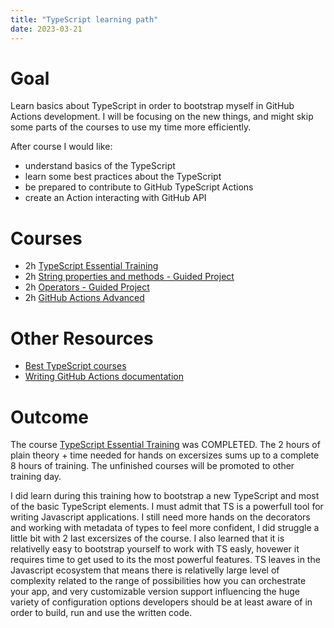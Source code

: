 ```yaml
---
title: "TypeScript learning path"
date: 2023-03-21
---
```


# Goal

Learn basics about TypeScript in order to bootstrap myself in GitHub Actions development. I will be focusing
on the new things, and might skip some parts of the courses to use my time more efficiently. 

After course I would like:
- understand basics of the TypeScript
- learn some best practices about the TypeScript
- be prepared to contribute to GitHub TypeScript Actions
- create an Action interacting with GitHub API

# Courses
- 2h [TypeScript Essential Training](https://www.linkedin.com/learning/typescript-essential-training-14687057/learning-typescript?autoplay=true&u=2074018)
- 2h [String properties and methods - Guided Project](https://www.coursera.org/projects/typescript-string-properties-and-methods)
- 2h [Operators - Guided Project](https://www.coursera.org/projects/typescript-operators)
- 2h [GitHub Actions Advanced](https://www.linkedin.com/learning/advanced-github-actions/next-level-github-actions?autoplay=true&u=2074018)

# Other Resources
- [Best TypeScript courses](https://www.classcentral.com/report/best-typescript-courses/#anchor-2)
- [Writing GitHub Actions documentation](https://docs.github.com/en/actions/creating-actions)

# Outcome
The course [TypeScript Essential Training](https://www.linkedin.com/learning/typescript-essential-training-14687057/learning-typescript?autoplay=true&u=2074018) was COMPLETED. The 2 hours of plain theory + time needed for hands on excersizes sums up to a complete 8 hours of training. The unfinished courses will be promoted to other training day.

I did learn during this training how to bootstrap a new TypeScript and most of the basic TypeScript elements. I must admit that TS is a powerfull tool for writing Javascript applications. I still need more hands on the decorators and working with metadata of types to feel more confident, I did struggle a little bit with 2 last excersizes of the course.
I also learned that it is relativelly easy to bootstrap yourself to work with TS easly, hovewer it requires time to get used to its the most powerful features. TS leaves in the Javascript ecosystem that means there is relativelly large level of complexity related to the range of possibilities how you can orchestrate your app, and very customizable version support influencing the huge variety of configuration options developers should be at least aware of in order to build, run and use the written code.

